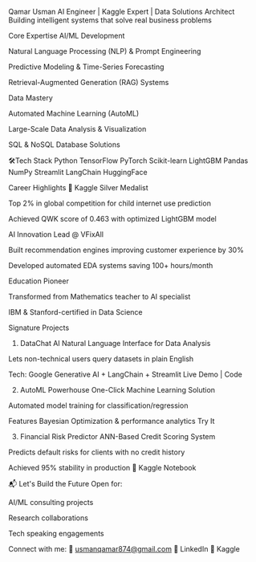 Qamar Usman
AI Engineer | Kaggle Expert | Data Solutions Architect
Building intelligent systems that solve real business problems

</div>
 Core Expertise
AI/ML Development

Natural Language Processing (NLP) & Prompt Engineering

Predictive Modeling & Time-Series Forecasting

Retrieval-Augmented Generation (RAG) Systems

 Data Mastery

Automated Machine Learning (AutoML)

Large-Scale Data Analysis & Visualization

SQL & NoSQL Database Solutions

🛠Tech Stack
Python TensorFlow PyTorch Scikit-learn LightGBM
Pandas NumPy Streamlit LangChain HuggingFace

Career Highlights
🥈 Kaggle Silver Medalist

Top 2% in global competition for child internet use prediction

Achieved QWK score of 0.463 with optimized LightGBM model

AI Innovation Lead @ VFixAll

Built recommendation engines improving customer experience by 30%

Developed automated EDA systems saving 100+ hours/month

 Education Pioneer

Transformed from Mathematics teacher to AI specialist

IBM & Stanford-certified in Data Science

 Signature Projects
1. DataChat AI
Natural Language Interface for Data Analysis

Lets non-technical users query datasets in plain English

Tech: Google Generative AI + LangChain + Streamlit
 Live Demo | Code

2. AutoML Powerhouse
One-Click Machine Learning Solution

Automated model training for classification/regression

Features Bayesian Optimization & performance analytics
 Try It

3. Financial Risk Predictor
ANN-Based Credit Scoring System

Predicts default risks for clients with no credit history

Achieved 95% stability in production
🔗 Kaggle Notebook


📬 Let's Build the Future
Open for:

AI/ML consulting projects

Research collaborations

Tech speaking engagements

Connect with me:
📧 usmanqamar874@gmail.com
🔗 LinkedIn
🐍 Kaggle
